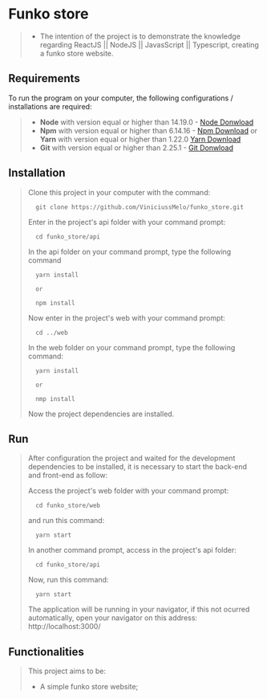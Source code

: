 # Funko store
>
> - The intention  of the project is to demonstrate the knowledge regarding ReactJS || NodeJS || JavasScript || Typescript, creating a funko store website.

## Requirements

To run the program on your computer, the following configurations / installations are required:
> - **Node** with version equal or higher than 14.19.0 - [Node Donwload](https://nodejs.org/pt-br/download/)
> - **Npm** with version equal or higher than 6.14.16 - [Npm Download](https://www.npmjs.com/package/download) or **Yarn** with version equal or higher than 1.22.0 [Yarn Download](https://classic.yarnpkg.com/en/docs/install/)
> - **Git** with version equal or higher than 2.25.1 - [Git Donwload](https://git-scm.com/downloads)

## Installation
> Clone this project in your computer with the command:
> ```
> 	git clone https://github.com/ViniciussMelo/funko_store.git
> ```
> Enter in the project's api folder with your command prompt:
> ```
> 	cd funko_store/api
> ```
> In the api folder on your command prompt, type the following command
> ```
> 	yarn install
>
> 	or
>
> 	npm install
> ```
> Now enter in the project's web with your command prompt:
> ```
> 	cd ../web
> ```
> In the web folder on your command prompt, type the following command:
> ```
> 	yarn install
>
> 	or
>
> 	nmp install
> ```
> Now the project dependencies are installed.

## Run
>
> After configuration the project and waited for the development dependencies to be installed, it is necessary to start the back-end and front-end as follow: 
>
> Access the project's web folder with your command prompt:
> ```
> 	cd funko_store/web
> ```
> and run this command: 
> ```
> 	yarn start
> ```
> In another command prompt, access in the project's api folder:
> ```
> 	cd funko_store/api
> ```
> Now, run this command:
> ```
> 	yarn start
> ```
> The application will be running in your navigator, if this not ocurred automatically, open your navigator on this address: http://localhost:3000/

## Functionalities

> This project aims to be: 
>
> - A simple funko store website;
